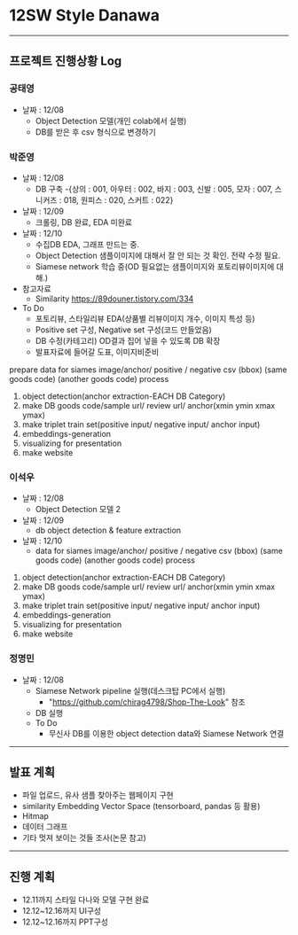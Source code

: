 # 12SW **Style Danawa** 
----
## 프로젝트 진행상황 Log 

### 공태영
- 날짜 : 12/08
  - Object Detection 모델(개인 colab에서 실행)
  - DB를 받은 후 csv 형식으로 변경하기

### 박준영
- 날짜 : 12/08
  - DB 구축 
    -{상의 : 001, 아우터 : 002, 바지 : 003, 신발 : 005, 모자 : 007, 스니커즈 : 018, 원피스 : 020, 스커트 : 022} 
- 날짜 : 12/09
  - 크롤링, DB 완료, EDA 미완료
- 날짜 : 12/10
  - 수집DB EDA, 그래프 만드는 중.
  - Object Detection 샘플이미지에 대해서 잘 안 되는 것 확인. 전략 수정 필요.
  - Siamese network 학습 중(OD 필요없는 샘플이미지와 포토리뷰이미지에 대해.)
- 참고자료
  - Similarity https://89douner.tistory.com/334
- To Do
  - 포토리뷰, 스타일리뷰 EDA(상품별 리뷰이미지 개수, 이미지 특성 등)
  - Positive set 구성, Negative set 구성(코드 만들었음)
  - DB 수정(카테고리) OD결과 집어 넣을 수 있도록 DB 확장
  - 발표자료에 들어갈 도표, 이미지비준비

prepare data for siames
image/anchor/ positive / negative csv
      (bbox) (same goods code) (another goods code)
process 

1. object detection(anchor extraction-EACH DB Category)
2. make DB goods code/sample url/ review url/ anchor(xmin ymin xmax ymax)
3. make triplet train set(positive input/ negative input/ anchor input)
4. embeddings-generation
5. visualizing for presentation
6. make website

### 이석우
- 날짜 : 12/08 
  - Object Detection 모델 2
- 날짜 : 12/09
  - db object detection & feature extraction
- 날짜 : 12/10
  - data for siames
image/anchor/ positive / negative csv
      (bbox) (same goods code) (another goods code)
process 

1. object detection(anchor extraction-EACH DB Category)
2. make DB goods code/sample url/ review url/ anchor(xmin ymin xmax ymax)
3. make triplet train set(positive input/ negative input/ anchor input)
4. embeddings-generation
5. visualizing for presentation
6. make website


### 정명민
- 날짜 : 12/08
  - Siamese Network pipeline 실행(데스크탑 PC에서 실행)
    - "https://github.com/chirag4798/Shop-The-Look" 참조
  - DB 실행
  - To Do
    - 무신사 DB를 이용한 object detection data와 Siamese Network 연결 
    
----
## 발표 계획
- 파일 업로드, 유사 샘플 찾아주는 웹페이지 구현
- similarity Embedding Vector Space (tensorboard, pandas 등 활용)
- Hitmap
- 데이터 그래프
- 기타 멋져 보이는 것들 조사(논문 참고)

---
## 진행 계획
- 12.11까지 스타일 다나와 모델 구현 완료
- 12.12~12.16까지 UI구성
- 12.12~12.16까지 PPT구성

